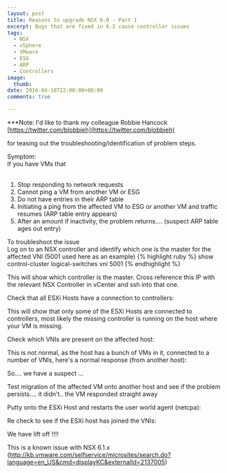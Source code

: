 ```yaml
---
layout: post
title: Reasons to upgrade NSX 6.0 - Part 1
excerpt: Bugs that are fixed in 6.2 cause controller issues
tags: 
  - NSX
  - vSphere
  - VMware
  - ESG
  - ARP
  - Controllers
image:
  thumb:
date: 2016-04-18T22:00:00+00:00
comments: true

---
```

***Note: I'd like to thank my colleague Robbie Hancock [https://twitter.com/blobbieh](https://twitter.com/blobbieh)

for teasing out the troubleshooting/identification of problem steps.


Symptom:  
If you have VMs that<BR></BR>
1.  Stop responding to network requests
2.  Cannot ping a VM from another VM or ESG
3.  Do not have entries in their ARP table
4.  Initiating a ping from the affected VM to ESG or another VM and traffic resumes (ARP table entry appears)
5.  After an amount if inactivity, the problem returns.... (suspect ARP table ages out entry)


To troubleshoot the issue  
Log on to an NSX controller and identify which one is the master for the affected VNI (5001 used here as an example)
{% highlight ruby %}
show control-cluster logical-switches vni 5001
{% endhighlight %}

This will show which controller is the master.  Cross reference this IP with the relevant NSX Controller in vCenter and ssh into that one.  
 
Check that all ESXi Hosts have a connection to controllers:  

This will show that only some of the ESXi Hosts are connected to controllers, most likely the missing controller is running on the host where your VM is missing.

Check which VNIs are present on the affected host:

This is not normal, as the host has a bunch of VMs in it, connected to a number of VNIs, here's a normal response (from another host):

 
So.... we have a suspect  ...
 
Test migration of the affected VM onto another host and see if the problem persists.... it didn't.. the VM responded straight away 
 
Putty onto the ESXi Host and restarts the user world agent (netcpa):

 
Re check to see if the ESXi host has joined the VNIs:

 
We have lift off !!!!
 
This is a known issue with NSX 6.1.x (http://kb.vmware.com/selfservice/microsites/search.do?language=en_US&cmd=displayKC&externalId=2137005)


